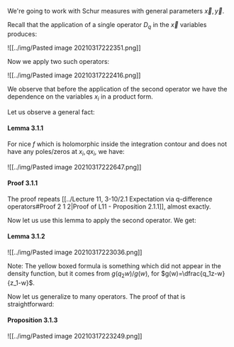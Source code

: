 We're going to work with Schur measures with general parameters $\vec x,\vec y$.

Recall that the application of a single operator $D_q$ in the $\vec x$ variables produces:

![[../img/Pasted image 20210317222351.png]]

Now we apply two such operators:

![[../img/Pasted image 20210317222416.png]]

We observe that before the application of the second operator we have the dependence on the variables $x_i$ in a product form.

Let us observe a general fact:

#### Lemma 3.1.1

For nice $f$ which is holomorphic inside the integration contour and does not have any poles/zeros at $x_i,qx_i$, we have:

![[../img/Pasted image 20210317222647.png]]

#### Proof 3.1.1

The proof repeats [[../Lecture 11, 3-10/2.1 Expectation via q-difference operators#Proof 2 1 2|Proof of L11 - Proposition 2.1.1]], almost exactly.

Now let us use this lemma to apply the second operator. We get:

#### Lemma 3.1.2

![[../img/Pasted image 20210317223036.png]]

Note: The yellow boxed formula is something which did not appear in the density function, but it comes from $g(q_2 w)/g(w)$, for $g(w)=\dfrac{q_1z-w}{z_1-w}$.

Now let us generalize to many operators. The proof of that is straightforward:

#### Proposition 3.1.3

![[../img/Pasted image 20210317223249.png]]
